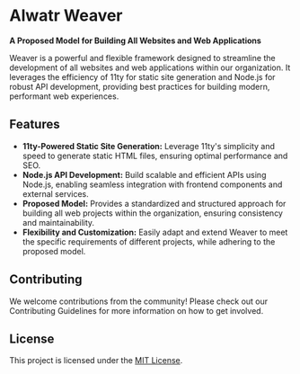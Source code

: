 # Alwatr Weaver

**A Proposed Model for Building All Websites and Web Applications**

Weaver is a powerful and flexible framework designed to streamline the development of all websites and web applications within our organization. It leverages the efficiency of 11ty for static site generation and Node.js for robust API development, providing best practices for building modern, performant web experiences.

## Features

* **11ty-Powered Static Site Generation:**  Leverage 11ty's simplicity and speed to generate static HTML files, ensuring optimal performance and SEO.
* **Node.js API Development:** Build scalable and efficient APIs using Node.js, enabling seamless integration with frontend components and external services.
* **Proposed Model:**  Provides a standardized and structured approach for building all web projects within the organization, ensuring consistency and maintainability.
* **Flexibility and Customization:** Easily adapt and extend Weaver to meet the specific requirements of different projects, while adhering to the proposed model.

## Contributing

We welcome contributions from the community! Please check out our Contributing Guidelines for more information on how to get involved.

## License

This project is licensed under the [MIT License](LICENSE).

